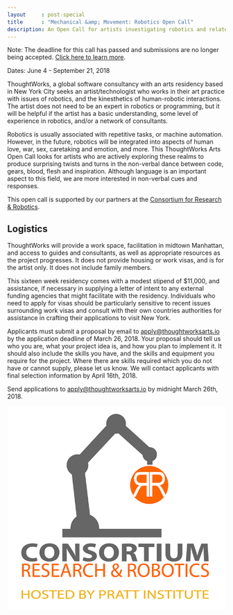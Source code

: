 ```yaml
---
layout     : post-special
title	   : "Mechanical &amp; Movement: Robotics Open Call"
description: An Open Call for artists investigating robotics and related issues in 2018
---
```

<p class="notice">Note: The deadline for this call has passed and submissions are no longer being accepted. <a href="/blog/adrianne-wortzel-catie-cuan-awarded-robotics-residency/">Click here to learn more</a>.</p>

Dates: June 4 - September 21, 2018

ThoughtWorks, a global software consultancy with an arts residency based in New York City seeks an artist/technologist who works in their art practice with issues of robotics, and the kinesthetics of human-robotic interactions. The artist does not need to be an expert in robotics or programming, but it will be helpful if the artist has a basic understanding, some level of experience in robotics, and/or a network of consultants.

Robotics is usually associated with repetitive tasks, or machine automation. However, in the future, robotics will be integrated into aspects of human love, war, sex, caretaking and emotion, and more. This ThoughtWorks Arts Open Call looks for artists who are actively exploring these realms to produce surprising twists and turns in the non-verbal dance between code, gears, blood, flesh and inspiration. Although language is an important aspect to this field, we are more interested in non-verbal cues and responses.

This open call is supported by our partners at the [Consortium for Research &amp; Robotics](http://consortiumrr.com/).

## Logistics

ThoughtWorks will provide a work space, facilitation in midtown Manhattan, and access to guides and consultants, as well as appropriate resources as the project progresses. It does not provide housing or work visas, and is for the artist only. It does not include family members.

This sixteen week residency comes with a modest stipend of $11,000, and assistance, if necessary in supplying a letter of intent to any external funding agencies that might facilitate with the residency. Individuals who need to apply for visas should be particularly sensitive to recent issues surrounding work visas and consult with their own countries authorities for assistance in crafting their applications to visit New York.

Applicants must submit a proposal by email to [apply@thoughtworksarts.io](mailto:apply@thoughtworksarts.io) by the application deadline of March 26, 2018. Your proposal should tell us who you are, what your project idea is, and how you plan to implement it. It should also include the skills you have, and the skills and equipment you require for the project. Where there are skills required which you do not have or cannot supply, please let us know. We will contact applicants with final selection information by April 16th, 2018.

Send applications to [apply@thoughtworksarts.io](mailto:apply@thoughtworksarts.io) by midnight March 26th, 2018.

<a href="http://consortiumrr.com/">
	<img src="/images/logos/consortiumrr.jpg" alt="Consortium for Research &amp; Robotics" class="small" />
</a>